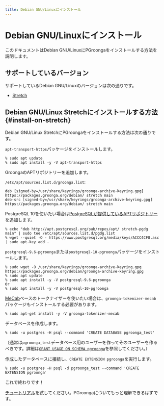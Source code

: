 ```yaml
---
title: Debian GNU/Linuxにインストール
---
```


# Debian GNU/Linuxにインストール

このドキュメントはDebian GNU/LinuxにPGroongaをインストールする方法を説明します。

## サポートしているバージョン

サポートしているDebian GNU/Linuxのバージョンは次の通りです。

  * [Stretch](#install-on-stretch)

## Debian GNU/Linux Stretchにインストールする方法 {#install-on-stretch}

Debian GNU/Linux StretchにPGroongaをインストールする方法は次の通りです。

`apt-transport-https`パッケージをインストールします。

```console
% sudo apt update
% sudo apt install -y -V apt-transport-https
```

GroongaのAPTリポジトリーを追加します。

`/etc/apt/sources.list.d/groonga.list`:

```text
deb [signed-by=/usr/share/keyrings/groonga-archive-keyring.gpg] https://packages.groonga.org/debian/ stretch main
deb-src [signed-by=/usr/share/keyrings/groonga-archive-keyring.gpg] https://packages.groonga.org/debian/ stretch main
```

PostgreSQL 10を使いたい場合は[PostgreSQLが提供しているAPTリポジトリー][postgresql-apt]を追加します。

```console
% echo "deb http://apt.postgresql.org/pub/repos/apt/ stretch-pgdg main" | sudo tee /etc/apt/sources.list.d/pgdg.list
% wget --quiet -O - https://www.postgresql.org/media/keys/ACCC4CF8.asc | sudo apt-key add -
```

`postgresql-9.6-pgroonga`または`postgresql-10-pgroonga`パッケージをインストールします。

```console
% sudo wget -O /usr/share/keyrings/groonga-archive-keyring.gpg https://packages.groonga.org/debian/groonga-archive-keyring.gpg
% sudo apt update
% sudo apt install -y -V postgresql-9.6-pgroonga
Or
% sudo apt install -y -V postgresql-10-pgroonga
```

[MeCab](http://taku910.github.io/mecab/)ベースのトークナイザーを使いたい場合は、`groonga-tokenizer-mecab`パッケージもインストールする必要があります。

```console
% sudo apt-get install -y -V groonga-tokenizer-mecab
```

データベースを作成します。

```console
% sudo -u postgres -H psql --command 'CREATE DATABASE pgroonga_test'
```

（通常は`pgroonga_test`データベース用のユーザーを作ってそのユーザーを作るべきです。詳細は[`GRANT USAGE ON SCHEMA pgroonga`](../reference/grant-usage-on-schema-pgroonga.html)を参照してください。）

作成したデータベースに接続し、`CREATE EXTENSION pgroonga`を実行します。

```console
% sudo -u postgres -H psql -d pgroonga_test --command 'CREATE EXTENSION pgroonga'
```

これで終わりです！

[チュートリアル](../tutorial/)を試してください。PGroongaについてもっと理解できるはずです。

[postgresql-apt]:https://www.postgresql.org/download/linux/debian/
